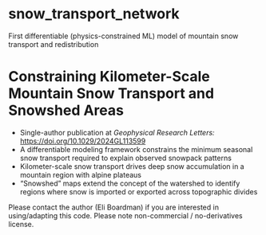 # snow_transport_network
First differentiable (physics-constrained ML) model of mountain snow transport and redistribution

# Constraining Kilometer-Scale Mountain Snow Transport and Snowshed Areas
* Single-author publication at _Geophysical Research Letters:_ https://doi.org/10.1029/2024GL113599
* A differentiable modeling framework constrains the minimum seasonal snow transport required to explain observed snowpack patterns
* Kilometer-scale snow transport drives deep snow accumulation in a mountain region with alpine plateaus
* “Snowshed” maps extend the concept of the watershed to identify regions where snow is imported or exported across topographic divides

Please contact the author (Eli Boardman) if you are interested in using/adapting this code. Please note non-commercial / no-derivatives license.
